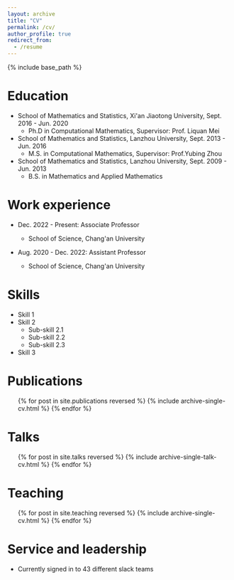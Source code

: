 ```yaml
---
layout: archive
title: "CV"
permalink: /cv/
author_profile: true
redirect_from:
  - /resume
---
```


{% include base_path %}

Education
======
* School of Mathematics and Statistics, Xi'an Jiaotong University, Sept. 2016 - Jun. 2020
  * Ph.D in Computational Mathematics, Supervisor: Prof. Liquan Mei
* School of Mathematics and Statistics, Lanzhou University, Sept. 2013 - Jun. 2016
  * M.S. in Computational Mathematics, Supervisor: Prof.Yubing Zhou
* School of Mathematics and Statistics, Lanzhou University, Sept. 2009 - Jun. 2013
  * B.S. in Mathematics and Applied Mathematics

Work experience
======
<!--
* Spring 2024: Academic Pages Collaborator
  * GitHub University
  * Duties includes: Updates and improvements to template
  * Supervisor: The Users
-->
* Dec. 2022 - Present: Associate Professor
  * School of Science, Chang'an University

* Aug. 2020 - Dec. 2022: Assistant Professor
  * School of Science, Chang'an University
  
Skills
======
* Skill 1
* Skill 2
  * Sub-skill 2.1
  * Sub-skill 2.2
  * Sub-skill 2.3
* Skill 3

Publications
======
  <ul>{% for post in site.publications reversed %}
    {% include archive-single-cv.html %}
  {% endfor %}</ul>
  
Talks
======
  <ul>{% for post in site.talks reversed %}
    {% include archive-single-talk-cv.html  %}
  {% endfor %}</ul>
  
Teaching
======
  <ul>{% for post in site.teaching reversed %}
    {% include archive-single-cv.html %}
  {% endfor %}</ul>
  
Service and leadership
======
* Currently signed in to 43 different slack teams

